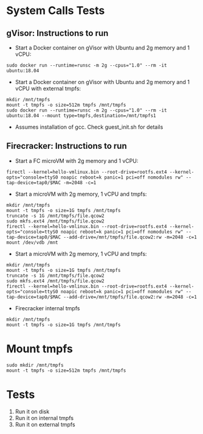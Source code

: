 # System Calls Tests

## gVisor: Instructions to run

* Start a Docker container on gVisor with Ubuntu and 2g memory and 1 vCPU:
```
sudo docker run --runtime=runsc -m 2g --cpus="1.0" --rm -it ubuntu:18.04
```

* Start a Docker container on gVisor with Ubuntu and 2g memory and 1 vCPU with external tmpfs:
```
mkdir /mnt/tmpfs
mount -t tmpfs -o size=512m tmpfs /mnt/tmpfs
sudo docker run --runtime=runsc -m 2g --cpus="1.0" --rm -it ubuntu:18.04 --mount type=tmpfs,destination=/mnt/tmpfs1
```

* Assumes installation of gcc. Check guest_init.sh for details


## Firecracker: Instructions to run

* Start a FC microVM with 2g memory and 1 vCPU:
```
firectl --kernel=hello-vmlinux.bin --root-drive=rootfs.ext4 --kernel-opts="console=ttyS0 noapic reboot=k panic=1 pci=off nomodules rw" --tap-device=tap0/$MAC -m=2048 -c=1
```

* Start a microVM with 2g memory, 1 vCPU and tmpfs:
```
mkdir /mnt/tmpfs
mount -t tmpfs -o size=1G tmpfs /mnt/tmpfs
truncate -s 1G /mnt/tmpfs/file.qcow2
sudo mkfs.ext4 /mnt/tmpfs/file.qcow2
firectl --kernel=hello-vmlinux.bin --root-drive=rootfs.ext4 --kernel-opts="console=ttyS0 noapic reboot=k panic=1 pci=off nomodules rw" --tap-device=tap0/$MAC --add-drive=/mnt/tmpfs/file.qcow2:rw -m=2048 -c=1
mount /dev/vdb /mnt
```
* Start a microVM with 2g memory, 1 vCPU and tmpfs:
```
mkdir /mnt/tmpfs
mount -t tmpfs -o size=1G tmpfs /mnt/tmpfs
truncate -s 1G /mnt/tmpfs/file.qcow2
sudo mkfs.ext4 /mnt/tmpfs/file.qcow2
firectl --kernel=hello-vmlinux.bin --root-drive=rootfs.ext4 --kernel-opts="console=ttyS0 noapic reboot=k panic=1 pci=off nomodules rw" --tap-device=tap0/$MAC --add-drive=/mnt/tmpfs/file.qcow2:rw -m=2048 -c=1
```

* Firecracker internal tmpfs
```
mkdir /mnt/tmpfs
mount -t tmpfs -o size=1G tmpfs /mnt/tmpfs
```
# Mount tmpfs
```
sudo mkdir /mnt/tmpfs
mount -t tmpfs -o size=512m tmpfs /mnt/tmpfs
```

# Tests
1. Run it on disk
2. Run it on internal tmpfs
3. Run it on external tmpfs

